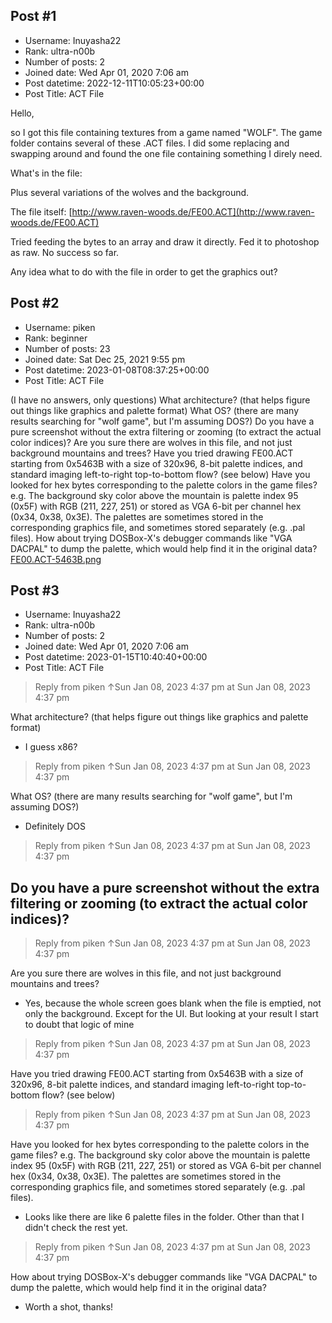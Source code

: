 ## Post #1
- Username: Inuyasha22
- Rank: ultra-n00b
- Number of posts: 2
- Joined date: Wed Apr 01, 2020 7:06 am
- Post datetime: 2022-12-11T10:05:23+00:00
- Post Title: ACT File

Hello,

so I got this file containing textures from a game named "WOLF". The game folder contains several of these .ACT files.
I did some replacing and swapping around and found the one file containing something I direly need.

What's in the file:

Plus several variations of the wolves and the background.

The file itself:
[http://www.raven-woods.de/FE00.ACT](http://www.raven-woods.de/FE00.ACT)

Tried feeding the bytes to an array and draw it directly.
Fed it to photoshop as raw.
No success so far.

Any idea what to do with the file in order to get the graphics out?
## Post #2
- Username: piken
- Rank: beginner
- Number of posts: 23
- Joined date: Sat Dec 25, 2021 9:55 pm
- Post datetime: 2023-01-08T08:37:25+00:00
- Post Title: ACT File

(I have no answers, only questions)
What architecture? (that helps figure out things like graphics and palette format)
What OS? (there are many results searching for "wolf game", but I'm assuming DOS?)
Do you have a pure screenshot without the extra filtering or zooming (to extract the actual color indices)?
Are you sure there are wolves in this file, and not just background mountains and trees?
Have you tried drawing FE00.ACT starting from 0x5463B with a size of 320x96, 8-bit palette indices, and standard imaging left-to-right top-to-bottom flow? (see below)
Have you looked for hex bytes corresponding to the palette colors in the game files? e.g. The background sky color above the mountain is palette index 95 (0x5F) with RGB (211, 227, 251) or stored as VGA 6-bit per channel hex (0x34, 0x38, 0x3E). The palettes are sometimes stored in the corresponding graphics file, and sometimes stored separately (e.g. .pal files).
How about trying DOSBox-X's debugger commands like "VGA DACPAL" to dump the palette, which would help find it in the original data?
[FE00.ACT-5463B.png](https://xentaxbackup.github.io/file/23271_FE00.ACT-5463B.png)
## Post #3
- Username: Inuyasha22
- Rank: ultra-n00b
- Number of posts: 2
- Joined date: Wed Apr 01, 2020 7:06 am
- Post datetime: 2023-01-15T10:40:40+00:00
- Post Title: ACT File

> Reply from piken ↑Sun Jan 08, 2023 4:37 pm at Sun Jan 08, 2023 4:37 pm
>
> 
What architecture? (that helps figure out things like graphics and palette format)
- I guess x86? 

> Reply from piken ↑Sun Jan 08, 2023 4:37 pm at Sun Jan 08, 2023 4:37 pm
>
> 
What OS? (there are many results searching for "wolf game", but I'm assuming DOS?)
- Definitely DOS

> Reply from piken ↑Sun Jan 08, 2023 4:37 pm at Sun Jan 08, 2023 4:37 pm
>
> 
Do you have a pure screenshot without the extra filtering or zooming (to extract the actual color indices)?
- 

> Reply from piken ↑Sun Jan 08, 2023 4:37 pm at Sun Jan 08, 2023 4:37 pm
>
> 
Are you sure there are wolves in this file, and not just background mountains and trees?
- Yes, because the whole screen goes blank when the file is emptied, not only the background. Except for the UI.
But looking at your result I start to doubt that logic of mine   

> Reply from piken ↑Sun Jan 08, 2023 4:37 pm at Sun Jan 08, 2023 4:37 pm
>
> 
Have you tried drawing FE00.ACT starting from 0x5463B with a size of 320x96, 8-bit palette indices, and standard imaging left-to-right top-to-bottom flow? (see below)

> Reply from piken ↑Sun Jan 08, 2023 4:37 pm at Sun Jan 08, 2023 4:37 pm
>
> 
Have you looked for hex bytes corresponding to the palette colors in the game files? e.g. The background sky color above the mountain is palette index 95 (0x5F) with RGB (211, 227, 251) or stored as VGA 6-bit per channel hex (0x34, 0x38, 0x3E). The palettes are sometimes stored in the corresponding graphics file, and sometimes stored separately (e.g. .pal files).
- Looks like there are like 6 palette files in the folder. Other than that I didn't check the rest yet. 

> Reply from piken ↑Sun Jan 08, 2023 4:37 pm at Sun Jan 08, 2023 4:37 pm
>
> 
How about trying DOSBox-X's debugger commands like "VGA DACPAL" to dump the palette, which would help find it in the original data?
- Worth a shot, thanks!
